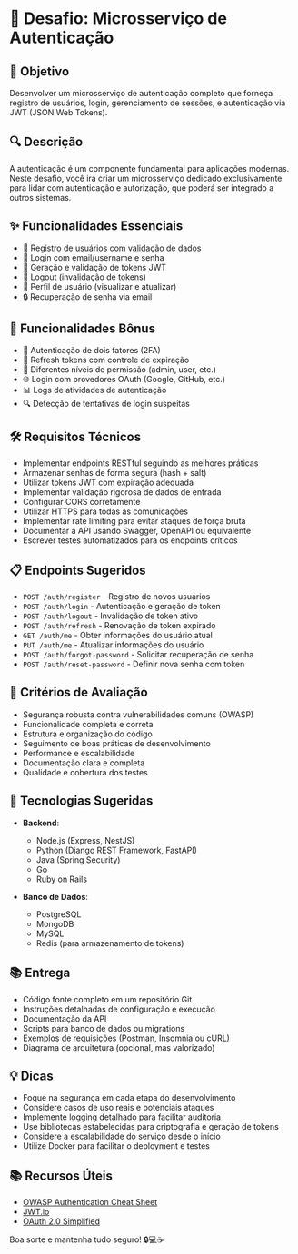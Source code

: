 # 🔐 Desafio: Microsserviço de Autenticação

## 🎯 Objetivo

Desenvolver um microsserviço de autenticação completo que forneça registro de usuários, login, gerenciamento de sessões, e autenticação via JWT (JSON Web Tokens).

## 🔍 Descrição

A autenticação é um componente fundamental para aplicações modernas. Neste desafio, você irá criar um microsserviço dedicado exclusivamente para lidar com autenticação e autorização, que poderá ser integrado a outros sistemas.

## ✨ Funcionalidades Essenciais

- 📝 Registro de usuários com validação de dados
- 🔑 Login com email/username e senha
- 🔄 Geração e validação de tokens JWT
- 🚪 Logout (invalidação de tokens)
- 👤 Perfil de usuário (visualizar e atualizar)
- 🔒 Recuperação de senha via email

## 🌟 Funcionalidades Bônus

- 📱 Autenticação de dois fatores (2FA)
- 🔄 Refresh tokens com controle de expiração
- 👥 Diferentes níveis de permissão (admin, user, etc.)
- 🌐 Login com provedores OAuth (Google, GitHub, etc.)
- 📊 Logs de atividades de autenticação
- 🔍 Detecção de tentativas de login suspeitas

## 🛠️ Requisitos Técnicos

- Implementar endpoints RESTful seguindo as melhores práticas
- Armazenar senhas de forma segura (hash + salt)
- Utilizar tokens JWT com expiração adequada
- Implementar validação rigorosa de dados de entrada
- Configurar CORS corretamente
- Utilizar HTTPS para todas as comunicações
- Implementar rate limiting para evitar ataques de força bruta
- Documentar a API usando Swagger, OpenAPI ou equivalente
- Escrever testes automatizados para os endpoints críticos

## 📋 Endpoints Sugeridos

- `POST /auth/register` - Registro de novos usuários
- `POST /auth/login` - Autenticação e geração de token
- `POST /auth/logout` - Invalidação de token ativo
- `POST /auth/refresh` - Renovação de token expirado
- `GET /auth/me` - Obter informações do usuário atual
- `PUT /auth/me` - Atualizar informações do usuário
- `POST /auth/forgot-password` - Solicitar recuperação de senha
- `POST /auth/reset-password` - Definir nova senha com token

## 📝 Critérios de Avaliação

- Segurança robusta contra vulnerabilidades comuns (OWASP)
- Funcionalidade completa e correta
- Estrutura e organização do código
- Seguimento de boas práticas de desenvolvimento
- Performance e escalabilidade
- Documentação clara e completa
- Qualidade e cobertura dos testes

## 🚀 Tecnologias Sugeridas

- **Backend**:
  - Node.js (Express, NestJS)
  - Python (Django REST Framework, FastAPI)
  - Java (Spring Security)
  - Go
  - Ruby on Rails

- **Banco de Dados**:
  - PostgreSQL
  - MongoDB
  - MySQL
  - Redis (para armazenamento de tokens)

## 📚 Entrega

- Código fonte completo em um repositório Git
- Instruções detalhadas de configuração e execução
- Documentação da API
- Scripts para banco de dados ou migrations
- Exemplos de requisições (Postman, Insomnia ou cURL)
- Diagrama de arquitetura (opcional, mas valorizado)

## 💡 Dicas

- Foque na segurança em cada etapa do desenvolvimento
- Considere casos de uso reais e potenciais ataques
- Implemente logging detalhado para facilitar auditoria
- Use bibliotecas estabelecidas para criptografia e geração de tokens
- Considere a escalabilidade do serviço desde o início
- Utilize Docker para facilitar o deployment e testes

## 📚 Recursos Úteis

- [OWASP Authentication Cheat Sheet](https://cheatsheetseries.owasp.org/cheatsheets/Authentication_Cheat_Sheet.html)
- [JWT.io](https://jwt.io/)
- [OAuth 2.0 Simplified](https://www.oauth.com/)

Boa sorte e mantenha tudo seguro! 🔒💻☕

